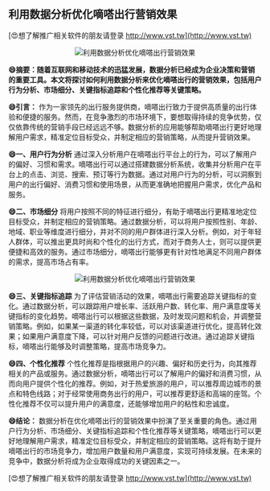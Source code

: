 ## **利用数据分析优化嘀嗒出行营销效果**

[😍想了解推广相关软件的朋友请登录 http://www.vst.tw](http://www.vst.tw)

 <center><img src="https://vst.tw/MP4/tuiguang/png/1.png" alt="利用数据分析优化嘀嗒出行营销效果"></center>

**😄摘要：随着互联网和移动技术的迅猛发展，数据分析已经成为企业决策和营销的重要工具。本文将探讨如何利用数据分析来优化嘀嗒出行的营销效果，包括用户行为分析、市场细分、关键指标追踪和个性化推荐等关键策略。**

**😄引言：**
作为一家领先的出行服务提供商，嘀嗒出行致力于提供高质量的出行体验和便捷的服务。然而，在竞争激烈的市场环境下，要想取得持续的竞争优势，仅仅依靠传统的营销手段已经远远不够。数据分析的应用能够帮助嘀嗒出行更好地理解用户需求，精准定位目标受众，并制定相应的营销策略，从而提升营销效果。

**😄一、用户行为分析**
通过深入分析用户在嘀嗒出行平台上的行为，可以了解用户的偏好、习惯和需求。嘀嗒出行可以通过搭建数据分析系统，收集并分析用户在平台上的点击、浏览、搜索、预订等行为数据。通过对用户行为的分析，可以洞察到用户的出行偏好、消费习惯和使用场景，从而更准确地把握用户需求，优化产品和服务。

**😄二、市场细分**
将用户按照不同的特征进行细分，有助于嘀嗒出行更精准地定位目标受众，并制定相应的营销策略。通过数据分析，可以将用户按照性别、年龄、地域、职业等维度进行细分，并对不同的用户群体进行深入分析。例如，对于年轻人群体，可以推出更具时尚和个性化的出行方式，而对于商务人士，则可以提供更便捷和高效的服务。通过市场细分，嘀嗒出行能够更有针对性地满足不同用户群体的需求，提高市场占有率。

 <center><img src="https://vst.tw/MP4/tuiguang/png/3.png" alt="利用数据分析优化嘀嗒出行营销效果"></center>

**😄三、关键指标追踪**
为了评估营销活动的效果，嘀嗒出行需要追踪关键指标的变化。通过数据分析，可以跟踪用户增长率、活跃用户数、转化率、用户满意度等关键指标的变化趋势。嘀嗒出行可以根据这些数据，及时发现问题和机会，并调整营销策略。例如，如果某一渠道的转化率较低，可以对该渠道进行优化，提高转化效果；如果用户满意度下降，可以针对用户反馈的问题进行改进。通过追踪关键指标，嘀嗒出行能够及时调整策略，提高市场竞争力。

**😄四、个性化推荐**
个性化推荐是指根据用户的兴趣、偏好和历史行为，向其推荐相关的产品或服务。通过数据分析，嘀嗒出行可以了解用户的偏好和消费习惯，从而向用户提供个性化的推荐。例如，对于热爱旅游的用户，可以推荐周边城市的景点和特色线路；对于经常使用商务出行的用户，可以推荐更舒适和高端的座驾。个性化推荐不仅可以提升用户的满意度，还能够增加用户的粘性和忠诚度。

**😄结论：**
数据分析在优化嘀嗒出行的营销效果中扮演了至关重要的角色。通过用户行为分析、市场细分、关键指标追踪和个性化推荐等关键策略，嘀嗒出行可以更好地理解用户需求，精准定位目标受众，并制定相应的营销策略。这将有助于提升嘀嗒出行的市场竞争力，增加用户数量和用户满意度，实现可持续发展。在未来的竞争中，数据分析将成为企业取得成功的关键因素之一。

[😍想了解推广相关软件的朋友请登录 http://www.vst.tw](http://www.vst.tw)



